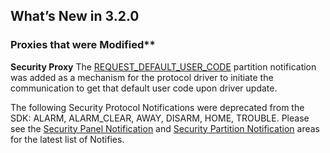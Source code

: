
## What’s New in 3.2.0

### Proxies that were Modified\*\* 

**Security Proxy**
The [REQUEST\_DEFAULT\_USER\_CODE][1] partition notification was added as a mechanism for the protocol driver
to initiate the communication to get that default user code upon driver update.

The following Security Protocol Notifications were deprecated from the SDK: ALARM, ALARM\_CLEAR, AWAY, DISARM, HOME, TROUBLE. Please see the [Security Panel Notification][2] and [Security Partition Notification][3] areas for the latest list of Notifies.


[1]:	https://control4.github.io/docs-driverworks-proxyprotocol/#request_default_user_code_
[2]:	https://control4.github.io/docs-driverworks-proxyprotocol/#security-panel-notifications
[3]:	https://control4.github.io/docs-driverworks-proxyprotocol/#security-partition-notifications
